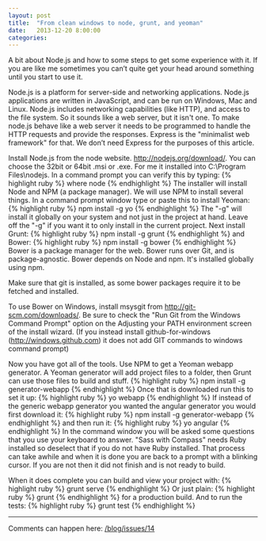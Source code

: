 ```yaml
---
layout: post
title:  "From clean windows to node, grunt, and yeoman"
date:   2013-12-20 8:00:00
categories:
---
```

A bit about Node.js and how to some steps to get some experience with it. If you are like me sometimes you can’t quite get your head around something until you start to use it.

Node.js is a platform for server-side and networking applications. Node.js applications are written in JavaScript, and can be run on Windows, Mac and Linux. Node.js includes networking capabilities (like HTTP), and access to the file system. So it sounds like a web server, but it isn't one. To make node.js behave like a web server it needs to be programmed to handle the HTTP requests and provide the responses. Express is the "minimalist web framework" for that. We don’t need Express for the purposes of this article.

Install Node.js from the node website. http://nodejs.org/download/. You can choose the 32bit or 64bit .msi or .exe. For me it installed into C:\Program Files\nodejs\. In a command prompt you can verify this by typing:
{% highlight ruby %}
where node
{% endhighlight %}
The installer will install Node and NPM (a package manager). We will use NPM to install several things.
In a command prompt window type or paste this to install Yeoman:
{% highlight ruby %}
npm install -g yo
{% endhighlight %}
The "-g" will install it globally on your system and not just in the project at hand. Leave off the "-g" if you want it to only install in the current project.
Next install Grunt:
{% highlight ruby %}
npm install -g grunt
{% endhighlight %}
and Bower:
{% highlight ruby %}
npm install -g bower
{% endhighlight %}
Bower is a package manager for the web. Bower runs over Git, and is package-agnostic. Bower depends on Node and npm. It's installed globally using npm.

Make sure that git is installed, as some bower packages require it to be fetched and installed.

To use Bower on Windows, install msysgit from http://git-scm.com/downloads/. Be sure to check the "Run Git from the Windows Command Prompt" option on the Adjusting your PATH environment screen of the install wizard. (If you instead install github-for-windows (http://windows.github.com) it does not add GIT commands to windows command prompt)

Now you have got all of the tools. Use NPM to get a Yeoman webapp generator. A Yeoman generator will add project files to a folder, then Grunt can use those files to build and stuff.
{% highlight ruby %}
npm install -g generator-webapp
{% endhighlight %}
Once that is downloaded run this to set it up:
{% highlight ruby %}
yo webapp
{% endhighlight %}
If instead of the generic webapp generator you wanted the angular generator you would first download it:
{% highlight ruby %}
npm install -g generator-webapp
{% endhighlight %}
and then run it:
{% highlight ruby %}
yo angular
{% endhighlight %}
In the command window you will be asked some questions that you use your keyboard to answer.
"Sass with Compass" needs Ruby installed so deselect that if you do not have Ruby installed. That process can take awhile and when it is done you are back to a prompt with a blinking cursor. If you are not then it did not finish and is not ready to build.

When it does complete you can build and view your project with:
{% highlight ruby %}
grunt serve
{% endhighlight %}
Or just plain:
{% highlight ruby %}
grunt
{% endhighlight %}
for a production build. And to run the tests:
{% highlight ruby %}
grunt test
{% endhighlight %}

---

Comments can happen here: [/blog/issues/14](https://github.com/getsetbro/blog/issues/14)